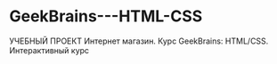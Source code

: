 # GeekBrains---HTML-CSS
УЧЕБНЫЙ ПРОЕКТ
Интернет магазин. Курс GeekBrains: HTML/CSS. Интерактивный курс

